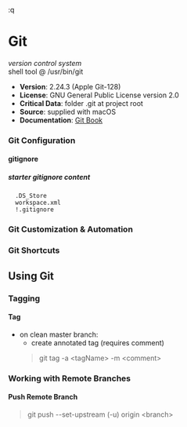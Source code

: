 :q
# Git

*version control system*<br/>
shell tool @ /usr/bin/git<br/>
  - **Version**: 2.24.3 (Apple Git-128)<br/>
  - **License**: GNU General Public License version 2.0<br/>
  - **Critical Data**: folder .git at project root<br/>
  - **Source**: supplied with macOS<br/>
  - **Documentation**: [Git Book](https://git-scm.com/book/en/v2)

### **Git Configuration**<br/>

#### gitignore
##### starter gitignore content
```
  .DS_Store
  workspace.xml
  !.gitignore
````
### **Git Customization &amp; Automation**<br/>

### **Git Shortcuts**<br/>

## Using Git<br/>

### Tagging
#### Tag
- on clean master branch:
  - create annotated tag (requires comment)
  > git tag -a &lt;tagName&gt; -m &lt;comment&gt;

### Working with Remote Branches
#### Push Remote Branch
> git push --set-upstream (-u) origin &lt;branch&gt;
